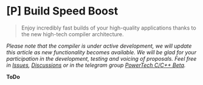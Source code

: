 # [P] Build Speed Boost
> Enjoy incredibly fast builds of your high-quality applications thanks to the new high-tech compiler architecture.

*Please note that the compiler is under active development, we will update this article as new functionality becomes available. We will be glad for your participation in the development, testing and voicing of proposals. Feel free in [Issues](https://github.com/powertech-center/clang/issues), [Discussions](https://github.com/powertech-center/clang/discussions) or in the telegram group [PowerTech C/C++ Beta](https://t.me/powercpp_beta).*

**ToDo**